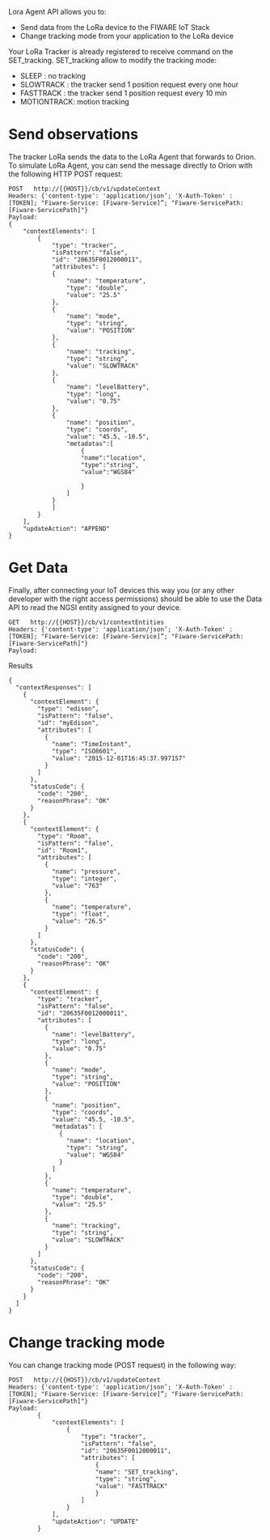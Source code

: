 
Lora Agent API allows you to:

- Send data from the LoRa device to the FIWARE IoT Stack
- Change tracking mode from your application to the LoRa device

Your LoRa Tracker is already registered to receive command on the SET_tracking.
SET_tracking allow to modify the tracking mode:

- SLEEP : no tracking
- SLOWTRACK : the tracker send 1 position request every one hour
- FASTTRACK : the tracker send 1 position request every 10 min
- MOTIONTRACK: motion tracking

# Send observations 

The tracker LoRa sends the data to the LoRa Agent that forwards to Orion.
To simulate LoRa Agent, you can send the message directly to Orion with the following HTTP POST request:

```
POST   http://{{HOST}}/cb/v1/updateContext
Headers: {'content-type': 'application/json’; 'X-Auth-Token' : [TOKEN]; "Fiware-Service: [Fiware-Service]”; "Fiware-ServicePath: [Fiware-ServicePath]"}
Payload:
{
    "contextElements": [
        {
            "type": "tracker",
            "isPattern": "false",
            "id": "20635F0012000011",
            "attributes": [
            {
                "name": "temperature",
                "type": "double",
                "value": "25.5"
            },
            {
                "name": "mode",
                "type": "string",
                "value": "POSITION"
            },
            {
                "name": "tracking",
                "type": "string",
                "value": "SLOWTRACK"
            },
            {
                "name": "levelBattery",
                "type": "long",
                "value": "0.75"
            },
            {
                "name": "position",
                "type": "coords",
                "value": "45.5, -10.5",
                "metadatas":[
                    {
                    "name":"location",
                    "type":"string",
                    "value":"WGS84"

                    }
                ]
            }
            ]
        }
    ],
    "updateAction": "APPEND"
}

```

# Get Data

Finally, after connecting your IoT devices this way you (or any other developer with the right access permissions) should be able to use the Data API to read the NGSI entity assigned to your device.

```
GET   http://{{HOST}}/cb/v1/contextEntities
Headers: {'content-type': 'application/json’; 'X-Auth-Token' : [TOKEN]; "Fiware-Service: [Fiware-Service]”; "Fiware-ServicePath: [Fiware-ServicePath]"}
Payload:

```

Results

```
{
  "contextResponses": [
    {
      "contextElement": {
        "type": "edison",
        "isPattern": "false",
        "id": "myEdison",
        "attributes": [
          {
            "name": "TimeInstant",
            "type": "ISO8601",
            "value": "2015-12-01T16:45:37.997157"
          }
        ]
      },
      "statusCode": {
        "code": "200",
        "reasonPhrase": "OK"
      }
    },
    {
      "contextElement": {
        "type": "Room",
        "isPattern": "false",
        "id": "Room1",
        "attributes": [
          {
            "name": "pressure",
            "type": "integer",
            "value": "763"
          },
          {
            "name": "temperature",
            "type": "float",
            "value": "26.5"
          }
        ]
      },
      "statusCode": {
        "code": "200",
        "reasonPhrase": "OK"
      }
    },
    {
      "contextElement": {
        "type": "tracker",
        "isPattern": "false",
        "id": "20635F0012000011",
        "attributes": [
          {
            "name": "levelBattery",
            "type": "long",
            "value": "0.75"
          },
          {
            "name": "mode",
            "type": "string",
            "value": "POSITION"
          },
          {
            "name": "position",
            "type": "coords",
            "value": "45.5, -10.5",
            "metadatas": [
              {
                "name": "location",
                "type": "string",
                "value": "WGS84"
              }
            ]
          },
          {
            "name": "temperature",
            "type": "double",
            "value": "25.5"
          },
          {
            "name": "tracking",
            "type": "string",
            "value": "SLOWTRACK"
          }
        ]
      },
      "statusCode": {
        "code": "200",
        "reasonPhrase": "OK"
      }
    }
  ]
}
```

# Change tracking mode

You can change tracking mode (POST request) in the following way:

```
POST   http://{{HOST}}/cb/v1/updateContext
Headers: {'content-type': 'application/json’; 'X-Auth-Token' : [TOKEN]; "Fiware-Service: [Fiware-Service]”; "Fiware-ServicePath: [Fiware-ServicePath]"}
Payload:
        {
            "contextElements": [
                {
                    "type": "tracker",
                    "isPattern": "false",
                    "id": "20635F0012000011",
                    "attributes": [
                        {
                        "name": "SET_tracking",
                        "type": "string",
                        "value": "FASTTRACK"
                        }
                    ]
                }
            ],
            "updateAction": "UPDATE"
        }

```

